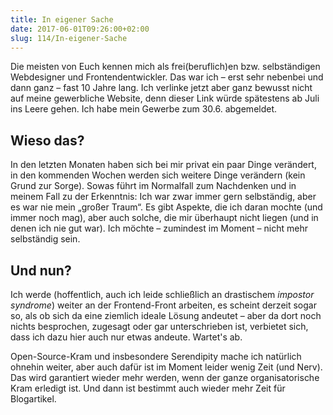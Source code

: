 ```yaml
---
title: In eigener Sache
date: 2017-06-01T09:26:00+02:00
slug: 114/In-eigener-Sache
---
```


Die meisten von Euch kennen mich als frei(beruflich)en bzw. selbständigen Webdesigner und Frontendentwickler. Das war ich – erst sehr nebenbei und dann ganz – fast 10 Jahre lang. Ich verlinke jetzt aber ganz bewusst nicht auf meine gewerbliche Website, denn dieser Link würde spätestens ab Juli ins Leere gehen. Ich habe mein Gewerbe zum 30.6. abgemeldet.

## Wieso das?

In den letzten Monaten haben sich bei mir privat ein paar Dinge verändert, in den kommenden Wochen werden sich weitere Dinge verändern (kein Grund zur Sorge). Sowas führt im Normalfall zum Nachdenken und in meinem Fall zu der Erkenntnis: Ich war zwar immer gern selbständig, aber es war nie mein „großer Traum“. Es gibt Aspekte, die ich daran mochte (und immer noch mag), aber auch solche, die mir überhaupt nicht liegen (und in denen ich nie gut war). Ich möchte – zumindest im Moment – nicht mehr selbständig sein.

## Und nun?

Ich werde (hoffentlich, auch ich leide schließlich an drastischem _impostor syndrome_) weiter an der Frontend-Front arbeiten, es scheint derzeit sogar so, als ob sich da eine ziemlich ideale Lösung andeutet – aber da dort noch nichts besprochen, zugesagt oder gar unterschrieben ist, verbietet sich, dass ich dazu hier auch nur etwas andeute. Wartet's ab.

Open-Source-Kram und insbesondere Serendipity mache ich natürlich ohnehin weiter, aber auch dafür ist im Moment leider wenig Zeit (und Nerv). Das wird garantiert wieder mehr werden, wenn der ganze organisatorische Kram erledigt ist. Und dann ist bestimmt auch wieder mehr Zeit für Blogartikel.
